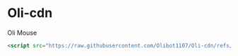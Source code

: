 # Oli-cdn

Oli Mouse
```html
<script src="https://raw.githubusercontent.com/Olibot1107/Oli-cdn/refs/heads/main/cdn/mouse.js"></script>
```
